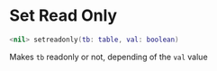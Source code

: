# Set Read Only
```lua
<nil> setreadonly(tb: table, val: boolean)
```
Makes `tb` readonly or not, depending of the `val` value